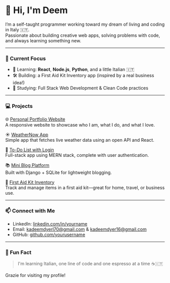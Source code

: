 # 👋 Hi, I'm Deem

I’m a self-taught programmer working toward my dream of living and coding in Italy 🇮🇹.  
Passionate about building creative web apps, solving problems with code, and always learning something new.

---

### 🚀 Current Focus
- 🔧 Learning: **React**, **Node.js**, **Python**, and a little Italian 🇮🇹
- 🛠️ Building: a First Aid Kit Inventory app (inspired by a real business idea!)
- 📘 Studying: Full Stack Web Development & Clean Code practices

---

### 💻 Projects

🌐 [Personal Portfolio Website](#)  
A responsive website to showcase who I am, what I do, and what I love.

☀️ [WeatherNow App](#)  
Simple app that fetches live weather data using an open API and React.

📝 [To-Do List with Login](#)  
Full-stack app using MERN stack, complete with user authentication.

📚 [Mini Blog Platform](#)  
Built with Django + SQLite for lightweight blogging.

🧰 [First Aid Kit Inventory](#)  
Track and manage items in a first aid kit—great for home, travel, or business use.

---

### 📫 Connect with Me

- LinkedIn: [linkedin.com/in/yourname](#)
- Email: kadeemdyerl70@gmail.com & kadeemdyer16@gmail.com
- GitHub: [github.com/yourusername](#)

---

### 🌱 Fun Fact
> I'm learning Italian, one line of code and one espresso at a time ☕🇮🇹

Grazie for visiting my profile!